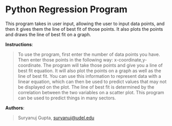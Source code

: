 # Python Regression Program
This program takes in user input, allowing the user to input data points, and then it gives them the line of best fit of those points. It also plots the points and draws the line of best fit on a graph.

**Instructions**:
>To use the program, first enter the number of data points you have. Then enter those points in the following way: x-coordinate,y-coordinate. The program will take those points and give you a line of best fit equation. It will also plot the points on a graph as well as the line of best fit. You can use this information to represent data with a linear equation, which can then be used to predict values that may not be displayed on the plot. The line of best fit is determined by the correlation between the two variables on a scatter plot. This program can be used to predict things in many sectors.

**Authors**: 
>Suryanuj Gupta, suryanuj@udel.edu
